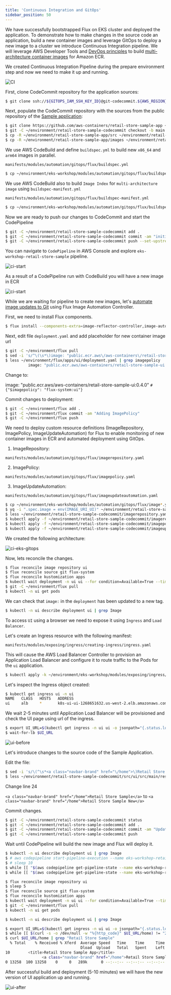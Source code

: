 ```yaml
---
title: 'Continuous Integration and GitOps'
sidebar_position: 50
---
```


We have successfully bootstrapped Flux on EKS cluster and deployed the application. To demonstrate how to make changes in the source code an application, build a new container images and leverage GitOps to deploy a new image to a cluster we introduce Continuous Integration pipeline. We will leverage AWS Developer Tools and [DevOps principles](https://aws.amazon.com/devops/what-is-devops/) to build [multi-architecture container images](https://aws.amazon.com/blogs/containers/introducing-multi-architecture-container-images-for-amazon-ecr/) for Amazon ECR.

We created Continuous Integration Pipeline during the prepare environment step and now we need to make it up and running.

![CI](assets/ci-multi-arch.png)

First, clone CodeCommit repository for the application sources:

```bash
$ git clone ssh://${GITOPS_IAM_SSH_KEY_ID}@git-codecommit.${AWS_REGION}.amazonaws.com/v1/repos/${EKS_CLUSTER_NAME}-retail-store-sample ~/environment/retail-store-sample-codecommit
```

Next, populate the CodeCommit repository with the sources from the public repository of the [Sample application](https://github.com/aws-containers/retail-store-sample-app):

```bash
$ git clone https://github.com/aws-containers/retail-store-sample-app ~/environment/retail-store-sample-app
$ git -C ~/environment/retail-store-sample-codecommit checkout -b main
$ cp -R ~/environment/retail-store-sample-app/src ~/environment/retail-store-sample-codecommit
$ cp -R ~/environment/retail-store-sample-app/images ~/environment/retail-store-sample-codecommit
```

We use AWS CodeBuild and define `buildspec.yml` to build new `x86_64` and `arm64` images in parallel.

```file
manifests/modules/automation/gitops/flux/buildspec.yml
```

```bash
$ cp ~/environment/eks-workshop/modules/automation/gitops/flux/buildspec.yml ~/environment/retail-store-sample-codecommit/buildspec.yml
```

We use AWS CodeBuild also to build `Image Index` for `multi-architecture image` using `buildspec-manifest.yml`

```file
manifests/modules/automation/gitops/flux/buildspec-manifest.yml
```

```bash
$ cp ~/environment/eks-workshop/modules/automation/gitops/flux/buildspec-manifest.yml ~/environment/retail-store-sample-codecommit/buildspec-manifest.yml
```

Now we are ready to push our changes to CodeCommit and start the CodePipeline

```bash
$ git -C ~/environment/retail-store-sample-codecommit add .
$ git -C ~/environment/retail-store-sample-codecommit commit -am "initial commit"
$ git -C ~/environment/retail-store-sample-codecommit push --set-upstream origin main
```
You can navigate to `CodePipeline` in AWS Console and explore `eks-workshop-retail-store-sample` pipeline.

![ci-start](assets/ci-start.png)

As a result of a CodePipeline run with CodeBuild you will have a new image in ECR

![ci-start](assets/ecr.png)

While we are waiting for pipeline to create new images, let's [automate image updates to Git](https://fluxcd.io/flux/guides/image-update/) using Flux Image Automation Controller.

First, we need to install Flux components.

```bash
$ flux install --components-extra=image-reflector-controller,image-automation-controller
```

Next, edit file `deployment.yaml` and add placeholder for new container image url

```bash
$ git -C ~/environment/flux pull
$ sed -i 's/^\(\s*\)image: "public.ecr.aws\/aws-containers\/retail-store-sample-ui:0.4.0"/\1image: "public.ecr.aws\/aws-containers\/retail-store-sample-ui:0.4.0" # {"$imagepolicy": "flux-system:ui"}/' ~/environment/flux/apps/ui/deployment.yaml
$ less ~/environment/flux/apps/ui/deployment.yaml | grep imagepolicy
          image: "public.ecr.aws/aws-containers/retail-store-sample-ui:0.4.0" # {"$imagepolicy": "flux-system:ui"}
```

Change to:

image: "public.ecr.aws/aws-containers/retail-store-sample-ui:0.4.0" `# {"$imagepolicy": "flux-system:ui"}`

Commit changes to deployment:

```bash
$ git -C ~/environment/flux add .
$ git -C ~/environment/flux commit -am "Adding ImagePolicy"
$ git -C ~/environment/flux push
```

We need to deploy custom resource definitions (ImageRepository, ImagePolicy, ImageUpdateAutomation) for Flux to enable monitoring of new container images in ECR and automated deployment using GitOps.

1. ImageRepository:

```file
manifests/modules/automation/gitops/flux/imagerepository.yaml
```

2. ImagePolicy:

```file
manifests/modules/automation/gitops/flux/imagepolicy.yaml
```

3. ImageUpdateAutomation:

```file
manifests/modules/automation/gitops/flux/imageupdateautomation.yaml
```

```bash
$ cp ~/environment/eks-workshop/modules/automation/gitops/flux/image*.yaml ~/environment/retail-store-sample-codecommit/
$ yq -i ".spec.image = env(IMAGE_URI_UI)" ~/environment/retail-store-sample-codecommit/imagerepository.yaml
$ less ~/environment/retail-store-sample-codecommit/imagerepository.yaml | grep image:
$ kubectl apply -f ~/environment/retail-store-sample-codecommit/imagerepository.yaml
$ kubectl apply -f ~/environment/retail-store-sample-codecommit/imagepolicy.yaml
$ kubectl apply -f ~/environment/retail-store-sample-codecommit/imageupdateautomation.yaml
```

We created the following architecture:

![ci-eks-gitops](assets/ci-eks-gitops.png)

Now, lets reconcile the changes.

```bash
$ flux reconcile image repository ui
$ flux reconcile source git flux-system
$ flux reconcile kustomization apps
$ kubectl wait deployment -n ui ui --for condition=Available=True --timeout=120s
$ git -C ~/environment/flux pull
$ kubectl -n ui get pods
```

We can check that `image:` in the `deployment` has been updated to a new tag.

```bash
$ kubectl -n ui describe deployment ui | grep Image
```

To access `UI` using a browser we need to expose it using `Ingress` and `Load Balancer`.

Let's create an Ingress resource with the following manifest:

```file
manifests/modules/exposing/ingress/creating-ingress/ingress.yaml
```

This will cause the AWS Load Balancer Controller to provision an Application Load Balancer and configure it to route traffic to the Pods for the `ui` application.

```bash timeout=180
$ kubectl apply -k ~/environment/eks-workshop/modules/exposing/ingress/creating-ingress
```

Let's inspect the Ingress object created:

```bash
$ kubectl get ingress ui -n ui
NAME   CLASS   HOSTS   ADDRESS                                            PORTS   AGE
ui     alb     *       k8s-ui-ui-1268651632.us-west-2.elb.amazonaws.com   80      15s
```

We wait 2-5 minutes until Application Load Balancer will be provisioned and check the UI page using url of the ingress.

```bash test=false
$ export UI_URL=$(kubectl get ingress -n ui ui -o jsonpath="{.status.loadBalancer.ingress[*].hostname}{'\n'}")
$ wait-for-lb $UI_URL
```

![ui-before](assets/ui-before.png)

Let's introduce changes to the source code of the Sample Application.

Edit the file:

```bash
$ sed -i 's/\(^\s*<a class="navbar-brand" href="\/home">\)Retail Store Sample/\1Retail Store Sample New/' ~/environment/retail-store-sample-codecommit/src/ui/src/main/resources/templates/fragments/layout.html
$ less ~/environment/retail-store-sample-codecommit/src/ui/src/main/resources/templates/fragments/layout.html | grep New
```

Change line 24

`<a class="navbar-brand" href="/home">Retail Store Sample</a>` to `<a class="navbar-brand" href="/home">Retail Store Sample New</a>`

Commit changes.

```bash
$ git -C ~/environment/retail-store-sample-codecommit status
$ git -C ~/environment/retail-store-sample-codecommit add .
$ git -C ~/environment/retail-store-sample-codecommit commit -am "Update UI src"
$ git -C ~/environment/retail-store-sample-codecommit push
```

Wait until CodePipeline will build the new image and Flux will deploy it.

```bash test=false
$ kubectl -n ui describe deployment ui | grep Image
$ # aws codepipeline start-pipeline-execution --name eks-workshop-retail-store-sample
$ # sleep 10
$ while [[ "$(aws codepipeline get-pipeline-state --name eks-workshop-retail-store-sample --query 'stageStates[1].actionStates[0].latestExecution.status' --output text)" != "InProgress" ]]; do echo "Waiting for pipeline to start ..."; sleep 10; done && echo "Pipeline started."
$ while [[ "$(aws codepipeline get-pipeline-state --name eks-workshop-retail-store-sample --query 'stageStates[1].actionStates[2].latestExecution.status' --output text)" != "Succeeded" ]]; do echo "Waiting for pipeline to reach 'Succeeded' state ..."; sleep 10; done && echo "Pipeline has reached the 'Succeeded' state."

$ flux reconcile image repository ui
$ sleep 5
$ flux reconcile source git flux-system
$ flux reconcile kustomization apps
$ kubectl wait deployment -n ui ui --for condition=Available=True --timeout=120s
$ git -C ~/environment/flux pull
$ kubectl -n ui get pods

$ kubectl -n ui describe deployment ui | grep Image

$ export UI_URL=$(kubectl get ingress -n ui ui -o jsonpath="{.status.loadBalancer.ingress[*].hostname}{'\n'}")
$ while [[ $(curl -s -o /dev/null -w "%{http_code}" $UI_URL/home) != "200" ]]; do sleep 1; done
$ curl $UI_URL/home | grep "Retail Store Sample"
  % Total    % Received % Xferd  Average Speed   Time    Time     Time  Current
                                 Dload  Upload   Total   Spent    Left  Speed
10        <title>Retail Store Sample App</title>
                <a class="navbar-brand" href="/home">Retail Store Sample New</a>
0 13258  100 13258    0     0   289k      0 --:--:-- --:--:-- --:--:--  294k
```

After successful build and deployment (5-10 minutes) we will have the new version of UI application up and running.

![ui-after](assets/ui-after.png)
